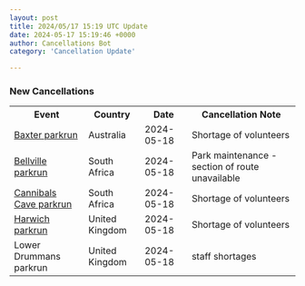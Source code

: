 ```yaml
---
layout: post
title: 2024/05/17 15:19 UTC Update
date: 2024-05-17 15:19:46 +0000
author: Cancellations Bot
category: 'Cancellation Update'

---
```


<h3>New Cancellations</h3>
<div class='hscrollable'>
<table style='width: 100%'>
    <tr>
        <th>Event</th>
        <th>Country</th>
        <th>Date</th>
        <th>Cancellation Note</th>
    </tr>
    <tr>
        <td><a href="https://www.parkrun.com.au/baxter">Baxter parkrun</a></td>
        <td>Australia</td>
        <td>2024-05-18</td>
        <td>Shortage of volunteers</td>
    </tr>
    <tr>
        <td><a href="https://www.parkrun.co.za/bellville">Bellville parkrun</a></td>
        <td>South Africa</td>
        <td>2024-05-18</td>
        <td>Park maintenance - section of route unavailable</td>
    </tr>
    <tr>
        <td><a href="https://www.parkrun.co.za/cannibalscave">Cannibals Cave parkrun</a></td>
        <td>South Africa</td>
        <td>2024-05-18</td>
        <td>Shortage of volunteers</td>
    </tr>
    <tr>
        <td><a href="https://www.parkrun.org.uk/harwich">Harwich parkrun</a></td>
        <td>United Kingdom</td>
        <td>2024-05-18</td>
        <td>Shortage of volunteers</td>
    </tr>
    <tr>
        <td>Lower Drummans parkrun</td>
        <td>United Kingdom</td>
        <td>2024-05-18</td>
        <td>staff shortages</td>
    </tr>
</table>
</div>
